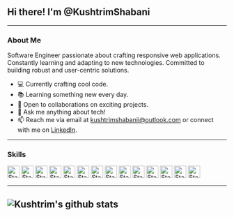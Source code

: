 ## Hi there! I'm  @KushtrimShabani
----
### About Me

Software Engineer passionate about crafting responsive web applications. Constantly learning and adapting to new technologies. Committed to building robust and user-centric solutions.

- 💻 Currently crafting cool code.
- 📚 Learning something new every day.
- 👯 Open to collaborations on exciting projects.
- 💬 Ask me anything about tech!
- 📫 Reach me via email at [kushtrimshabanii@outlook.com](mailto:kushtrimshabanii@outlook.com) or connect with me on [LinkedIn](https://www.linkedin.com/in/kushtrimshabani/).
------

### Skills
<div >
<img alt="Static Badge" height="28px" src="https://img.shields.io/badge/React.js-292929?logo=react">
<img alt="Static Badge" height="28px" src="https://img.shields.io/badge/Type%20Script-377CC8?logo=TypeScript&logoColor=white">
<img alt="Static Badge" height="28px" src="https://img.shields.io/badge/Next.Js-black?logo=next.js">
<img alt="Static Badge" height="28px" src="https://img.shields.io/badge/React%20Native-292929?logo=REACT">
<img alt="Static Badge" height="28px" src="https://img.shields.io/badge/Node.js-5FA04E?logo=Node.js&logoColor=white">
<img alt="Static Badge" height="28px" src="https://img.shields.io/badge/Three.js-black?logo=three.js">
<img alt="Static Badge" height="28px" src="https://img.shields.io/badge/JavaScript-383936?logo=JavaScript">
<img alt="Static Badge" height="28px" src="https://img.shields.io/badge/TailwindCss-%23193052?logo=TailwindCss">
<img alt="Static Badge" height="28px" src="https://img.shields.io/badge/PHP-7A86B8?logo=php&logoColor=white">
<img alt="Static Badge" height="28px" src="https://img.shields.io/badge/.Net Core-613494?logo=.net">
<img alt="Static Badge" height="28px" src="https://img.shields.io/badge/Wordpress-28799E?logo=Wordpress">
<img alt="Static Badge" height="28px" src="https://img.shields.io/badge/Stripe-6860FF?logo=Stripe&logoColor=white">
<img alt="Static Badge" height="28px" src="https://img.shields.io/badge/Firebase-white?logo=Firebase">
<img alt="Static Badge" height="28px" src="https://img.shields.io/badge/Figma-252525?logo=figma">
</div>


-------

![Kushtrim's github stats](https://github-readme-stats.vercel.app/api?username=KushtrimShabani&show_icons=true) 
------


<!--
  ![Top Langs](https://github-readme-stats.vercel.app/api/top-langs/?username=KushtrimShabani&layout=compact&hide=css,html,shell)


- 🔭 I’m currently delving into the world of cutting-edge software projects, expanding my horizons.
- 🌱 I’m currently learning the ever-evolving landscape of new programming languages and tech stacks.
- 👯 I’m looking to collaborate on innovative and impactful open-source initiatives that drive change.
- 🤔 I’m always seeking guidance from the tech community for enhancing my problem-solving skills.
- 💬 Ask me about my latest coding escapades or anything tech-related; I'm always up for a tech talk!
- 📫 Reach me via email at [YourEmail@example.com](mailto:YourEmail@example.com) or connect with me on LinkedIn.
- ⚡ Fun fact: I enjoy creating tech-themed memes and dabbling in sci-fi literature when I'm not coding!

- 🔭 Currently cooking up some mind-bending code magic in the tech cauldron!
- 🌱 Learning the art of speaking in languages - not just JavaScript, but human ones too!
- 👯 Seeking fellow wizards and witches to brew some coding potions together.
- 🤔 Could definitely use some magical guidance in mastering the dark arts of debugging!
- 💬 Ping me for a nerdy chat about AI, comics, or the latest tech breakthroughs.
- 📫 Message me via owl (or just email at [YourEmail@example.com](mailto:YourEmail@example.com)) or cast a LinkedIn spell!
- 😄 Pronouns: He/Him/They
- ⚡ Fun fact: I once coded an app that talks to house plants—yep, they give gardening advice!

- 💻 Currently crafting cool code.
- 📚 Learning something new every day.
- 👯 Open to collaborations on exciting projects.
- 💬 Ask me anything about tech!
- 📧 Reach me via email or LinkedIn.
- 😄 Pronouns: He/Him
- ⚡ Fun fact: I love experimenting with coding projects!

- - 💻 Conjuring code wonders in the digital realm!
- 🌟 Adventuring through the vast galaxy of tech discoveries!
- 🚀 Eager to co-pilot on mind-blowing coding expeditions.
- 🧠 Curiously seeking wisdom to unlock programming mysteries.
- 💬 Let's geek out over all things tech or the latest sci-fi stories!
- 📧 Let's connect! Send a digital pigeon (or just an email or LinkedIn message).
- 😄 Pronouns: He/Him
- ⚡ Fun fact: I once programmed a mini rocket launcher (for fun, of course)! 


**KushtrimShabani/KushtrimShabani** is a ✨ _special_ ✨ repository because its `README.md` (this file) appears on your GitHub profile.

Here are some ideas to get you started:

- 🔭 I’m currently working on ...
- 🌱 I’m currently learning ...
- 👯 I’m looking to collaborate on ...
- 🤔 I’m looking for help with ...
- 💬 Ask me about ...
- 📫 How to reach me: ...
- 😄 Pronouns: ...
- ⚡ Fun fact: ...
-->
